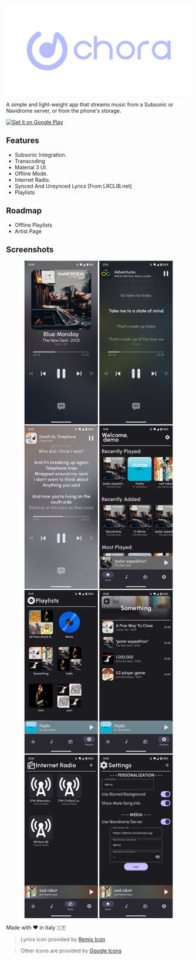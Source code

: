 ![Logo](https://github.com/CraftWorksMC/Chora/blob/master/Github/Images/ChoraBannerTransparent.png?raw=true)

A simple and light-weight app that streams music from a Subsonic or Navidrome server, or from the phone's storage.

<a href='https://play.google.com/store/apps/details?id=com.craftworks.music&pcampaignid=pcampaignidMKT-Other-global-all-co-prtnr-py-PartBadge-Mar2515-1'><img width=256px alt='Get it on Google Play' src='https://play.google.com/intl/en_us/badges/static/images/badges/en_badge_web_generic.png'/></a>
## Features

- Subsonic Integration.
- Transcoding
- Material 3 UI.
- Offline Mode.
- Internet Radio.
- Synced And Unsynced Lyrics [From LRCLIB.net]
- Playlists
## Roadmap

- Offline Playlists
- Artist Page

## Screenshots
<p align="center">
    <img src="https://github.com/CraftWorksMC/Chora/blob/master/Github/Images/Now-Playing-Screen.png?raw=true" width=200>
    <img src="https://github.com/CraftWorksMC/Chora/blob/master/Github/Images/Now-Playing-SyncedLyrics.png?raw=true" width=200>
    <img src="https://github.com/CraftWorksMC/Chora/blob/master/Github/Images/Now-Playing-PlainLyrics.png?raw=true" width=200>
    <img src="https://github.com/CraftWorksMC/Chora/blob/master/Github/Images/HomeScreen.png?raw=true" width=200>
    <img src="https://github.com/CraftWorksMC/Chora/blob/master/Github/Images/PlaylistScreen.png?raw=true" width=200>
    <img src="https://github.com/CraftWorksMC/Chora/blob/master/Github/Images/PlaylistDetails.png?raw=true" width=200>
    <img src="https://github.com/CraftWorksMC/Chora/blob/master/Github/Images/RadioScreen.png?raw=true" width=200>
    <img src="https://github.com/CraftWorksMC/Chora/blob/master/Github/Images/SettingScreen.png?raw=true" width=200>
</p>

Made with :heart: in italy :it:

> Lyrics icon provided by [Remix Icon](https://remixicon.com/ "Remix Icon")

> Other icons are provided by [Google Icons](https://fonts.google.com/icons "Google Icons")
